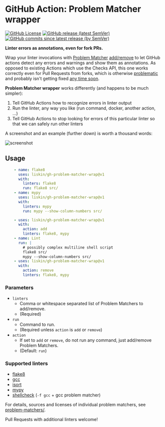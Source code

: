 # GitHub Action: Problem Matcher wrapper

[![GitHub License](https://img.shields.io/github/license/liskin/gh-problem-matcher-wrap)](https://github.com/liskin/gh-problem-matcher-wrap/blob/master/LICENSE)
[![GitHub release (latest SemVer)](https://img.shields.io/github/v/release/liskin/gh-problem-matcher-wrap?sort=semver)](https://github.com/liskin/gh-problem-matcher-wrap/releases)
[![GitHub commits since latest release (by SemVer)](https://img.shields.io/github/commits-since/liskin/gh-problem-matcher-wrap/latest/master?sort=semver)](https://github.com/liskin/gh-problem-matcher-wrap/commits/master)

**Linter errors as annotations, even for fork PRs.**

Wrap your linter invocations with [Problem Matcher][] [add/remove][] to let
GitHub actions detect any errors and warnings and show them as annotations. As
opposed to existing Actions which use the Checks API, this one works correctly
even for Pull Requests from forks, which is otherwise [problematic][problem]
and probably isn't getting fixed [any time soon][problem-detail].

[Problem Matcher]: https://github.com/actions/toolkit/blob/master/docs/problem-matchers.md
[add/remove]: https://github.com/actions/toolkit/blob/master/docs/commands.md#problem-matchers
[problem]: https://github.com/actions/toolkit/issues/133
[problem-detail]: https://github.com/actions/toolkit/issues/133#issuecomment-535514071

**Problem Matcher wrapper** works differently (and happens to be much simpler):

1. Tell GitHub Actions how to recognize errors in linter output
2. Run the linter, any way you like (run command, docker, another action, …)
3. Tell GitHub Actions to stop looking for errors of this particular linter so
   that we can safely run other linters

A screenshot and an example (further down) is worth a thousand words:

![screenshot](https://user-images.githubusercontent.com/300342/94590765-83cca700-0287-11eb-871a-8e3c488e3188.png)

## Usage

```yaml
    - name: flake8
      uses: liskin/gh-problem-matcher-wrap@v1
      with:
        linters: flake8
        run: flake8 src/
    - name: mypy
      uses: liskin/gh-problem-matcher-wrap@v1
      with:
        linters: mypy
        run: mypy --show-column-numbers src/
```

```yaml
    - uses: liskin/gh-problem-matcher-wrap@v1
      with:
        action: add
        linters: flake8, mypy
    - name: Lint
      run: |
        # possibly complex multiline shell script
        flake8 src/
        mypy --show-column-numbers src/
    - uses: liskin/gh-problem-matcher-wrap@v1
      with:
        action: remove
        linters: flake8, mypy
```

### Parameters

* `linters`
  * Comma or whitespace separated list of Problem Matchers to add/remove.
  * (Required)
* `run`
  * Command to run.
  * (Required unless `action` is `add` or `remove`)
* `action`
  * If set to `add` or `remove`, do not run any command, just add/remove Problem Matchers.
  * (Default: `run`)

### Supported linters

* [flake8](https://flake8.pycqa.org/)
* [gcc](https://gcc.gnu.org/)
* [isort](https://pycqa.github.io/isort/)
* [mypy](http://mypy-lang.org/)
* [shellcheck](https://github.com/koalaman/shellcheck#readme) (`-f gcc` + gcc problem matcher)

For details, sources and licenses of individual problem matchers, see
[problem-matchers/](problem-matchers/).

Pull Requests with additional linters welcome!
